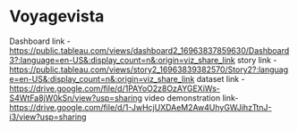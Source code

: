 # Voyagevista
Dashboard link - https://public.tableau.com/views/dashboard2_16963837859630/Dashboard3?:language=en-US&:display_count=n&:origin=viz_share_link
story link - https://public.tableau.com/views/story2_16963839382570/Story2?:language=en-US&:display_count=n&:origin=viz_share_link
dataset link - https://drive.google.com/file/d/1PAYoO2z8OzAYGEXiWs-S4WtFa8jW0kSn/view?usp=sharing
video demonstration link- https://drive.google.com/file/d/1-JwHcjUXDAeM2Aw4UhyGWJihzTtnJ-i3/view?usp=sharing
